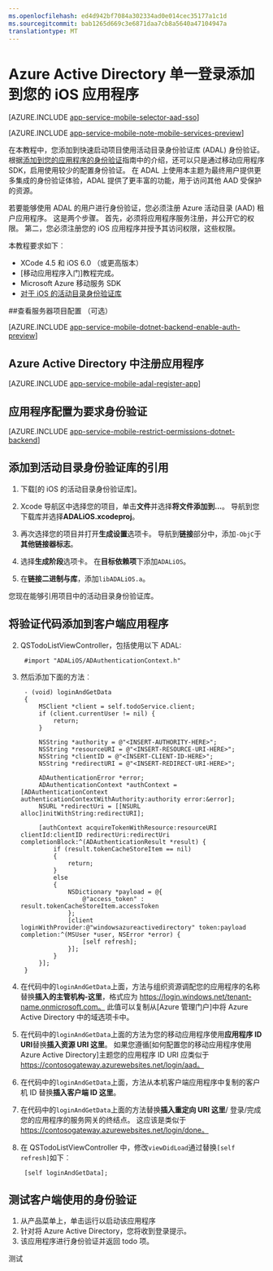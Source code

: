 ```yaml
---
ms.openlocfilehash: ed4d942bf7084a302334ad0e014cec35177a1c1d
ms.sourcegitcommit: bab1265d669c3e6871daa7cb8a5640a47104947a
translationtype: MT
---
```

<properties
        pageTitle="IOS 应用程序使用 Azure 活动目录单一登录的用户进行身份验证"
        description="了解如何登录到活动目录身份验证库的 iOS 应用程序的用户。"
        documentationCenter="Mobile"
        authors="mattchenderson"
        services="app-service\mobile"
        manager="dwrede" />

<tags ms.service="app-service-mobile"
ms.workload="mobile"
ms.tgt_pltfrm="mobile-ios"
ms.devlang="objective-c"
ms.topic="article"
ms.date="05/19/2015"
ms.author="mahender"
ms.test="test-value1"/>

# Azure Active Directory 单一登录添加到您的 iOS 应用程序

[AZURE.INCLUDE [app-service-mobile-selector-aad-sso](../../includes/app-service-mobile-selector-aad-sso.md)]

[AZURE.INCLUDE [app-service-mobile-note-mobile-services-preview](../../includes/app-service-mobile-note-mobile-services-preview.md)]

在本教程中，您添加到快速启动项目使用活动目录身份验证库 (ADAL) 身份验证。 根据[添加到您的应用程序的身份验证]指南中的介绍，还可以只是通过移动应用程序 SDK，启用使用较少的配置身份验证。 在 ADAL 上使用本主题为最终用户提供更多集成的身份验证体验，ADAL 提供了更丰富的功能，用于访问其他 AAD 受保护的资源。

若要能够使用 ADAL 的用户进行身份验证，您必须注册 Azure 活动目录 (AAD) 租户应用程序。 这是两个步骤。 首先，必须将应用程序服务注册，并公开它的权限。 第二，您必须注册您的 iOS 应用程序并授予其访问权限，这些权限。

本教程要求如下︰

* XCode 4.5 和 iOS 6.0 （或更高版本）
* [移动应用程序入门]教程完成。
* Microsoft Azure 移动服务 SDK
* [对于 iOS 的活动目录身份验证库]

##<a name="review"></a>查看服务器项目配置 （可选）

[AZURE.INCLUDE [app-service-mobile-dotnet-backend-enable-auth-preview](../../includes/app-service-mobile-dotnet-backend-enable-auth-preview.md)]

## <a name="register-application"></a>Azure Active Directory 中注册应用程序

[AZURE.INCLUDE [app-service-mobile-adal-register-app](../../includes/app-service-mobile-adal-register-app.md)]

## <a name="require-authentication"></a>应用程序配置为要求身份验证

[AZURE.INCLUDE [app-service-mobile-restrict-permissions-dotnet-backend](../../includes/app-service-mobile-restrict-permissions-dotnet-backend.md)]

## <a name="add-adal"></a>添加到活动目录身份验证库的引用

1. 下载[的 iOS 的活动目录身份验证库]。

2. Xcode 导航区中选择您的项目，单击**文件**并选择**将文件添加到...**。 导航到您下载库并选择**ADALiOS.xcodeproj**。

3. 再次选择您的项目并打开**生成设置**选项卡。 导航到**链接**部分中，添加`-ObjC`于**其他链接器标志**。

4. 选择**生成阶段**选项卡。 在**目标依赖项**下添加`ADALiOS`。

5. 在**链接二进制与库**，添加`libADALiOS.a`。

您现在能够引用项目中的活动目录身份验证库。

## <a name="add-authentication-code"></a>将验证代码添加到客户端应用程序

2. QSTodoListViewController，包括使用以下 ADAL:

        #import "ADALiOS/ADAuthenticationContext.h"

3. 然后添加下面的方法︰

        - (void) loginAndGetData
        {
            MSClient *client = self.todoService.client;
            if (client.currentUser != nil) {
                return;
            }

            NSString *authority = @"<INSERT-AUTHORITY-HERE>";
            NSString *resourceURI = @"<INSERT-RESOURCE-URI-HERE>";
            NSString *clientID = @"<INSERT-CLIENT-ID-HERE>";
            NSString *redirectURI = @"<INSERT-REDIRECT-URI-HERE>";

            ADAuthenticationError *error;
            ADAuthenticationContext *authContext = [ADAuthenticationContext authenticationContextWithAuthority:authority error:&error];
            NSURL *redirectUri = [[NSURL alloc]initWithString:redirectURI];

            [authContext acquireTokenWithResource:resourceURI clientId:clientID redirectUri:redirectUri completionBlock:^(ADAuthenticationResult *result) {
                if (result.tokenCacheStoreItem == nil)
                {
                    return;
                }
                else
                {
                    NSDictionary *payload = @{
                        @"access_token" : result.tokenCacheStoreItem.accessToken
                    };
                    [client loginWithProvider:@"windowsazureactivedirectory" token:payload completion:^(MSUser *user, NSError *error) {
                        [self refresh];
                    }];
                }
            }];
        }

4. 在代码中的`loginAndGetData`上面，方法与组织资源调配您的应用程序的名称替换**插入的主管机构-这里**，格式应为 https://login.windows.net/tenant-name.onmicrosoft.com。 此值可以复制从[Azure 管理门户]中将 Azure Active Directory 中的域选项卡中。

5. 在代码中的`loginAndGetData`上面的方法为您的移动应用程序使用**应用程序 ID URI**替换**插入资源 URI 这里**。 如果您遵循[如何配置您的移动应用程序使用 Azure Active Directory]主题您的应用程序 ID URI 应类似于 https://contosogateway.azurewebsites.net/login/aad。

6. 在代码中的`loginAndGetData`上面，方法从本机客户端应用程序中复制的客户机 ID 替换**插入客户端 ID 这里**。

7. 在代码中的`loginAndGetData`上面的方法替换**插入重定向 URI 这里**/ 登录/完成您的应用程序的服务网关的终结点。 这应该是类似于 https://contosogateway.azurewebsites.net/login/done。

8. 在 QSTodoListViewController 中，修改`viewDidLoad`通过替换`[self refresh]`如下︰

        [self loginAndGetData];

## <a name="test-client"></a>测试客户端使用的身份验证

1. 从产品菜单上，单击运行以启动该应用程序
2. 针对将 Azure Active Directory，您将收到登录提示。  
3. 该应用程序进行身份验证并返回 todo 项。

<!-- URLs. -->
[如何使用 Azure Active Directory 配置您的移动应用程序]: app-service-mobile-how-to-configure-active-directory-authentication-preview.md
[Azure 的管理门户]: https://manage.windowsazure.com/
[对于 iOS 的活动目录身份验证库]: https://github.com/MSOpenTech/azure-activedirectory-library-for-ios
 [开始使用移动应用程序]: app-service-mobile-dotnet-backend-ios-get-started-preview.md
 [添加到您的应用程序的身份验证]: app-service-mobile-dotnet-backend-ios-get-started-users-preview.md

测试
